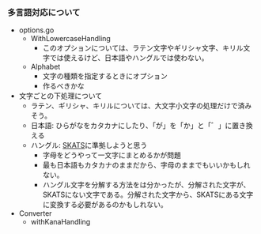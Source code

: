 ### 多言語対応について
- options.go
  - WithLowercaseHandling
    - このオプションについては、ラテン文字やギリシャ文字、キリル文字では使えるけど、日本語やハングルでは使わない。
  - Alphabet
    - 文字の種類を指定するときにオプション
    - 作るべきかな
- 文字ごとの下処理について
  - ラテン、ギリシャ、キリルについては、大文字小文字の処理だけで済みそう。
  - 日本語: ひらがなをカタカナにしたり、「が」を「か」と「゛」に置き換える
  - ハングル: [SKATS](https://en.wikipedia.org/wiki/SKATS)に準拠しようと思う
    - 字母をどうやって一文字にまとめるかが問題
    - 最も日本語もカタカナのままだから、字母のままでもいいかもしれない。
    - ハングル文字を分解する方法をは分かったが、分解された文字が、SKATSにない文字である。分解された文字から、SKATSにある文字に変換する必要があるのかもしれない。
- Converter
  - withKanaHandling